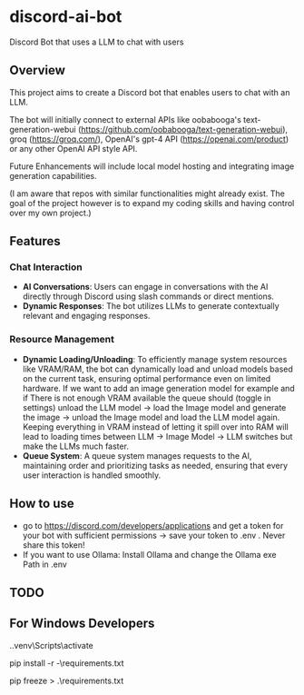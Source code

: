 # discord-ai-bot

Discord Bot that uses a LLM to chat with users

## Overview

This project aims to create a Discord bot that enables users to chat with an LLM.

The bot will initially connect to external APIs like oobabooga's text-generation-webui (<https://github.com/oobabooga/text-generation-webui>), groq (<https://groq.com/>), OpenAI's gpt-4 API (<https://openai.com/product>) or any other OpenAI API style API.

Future Enhancements will include local model hosting and integrating image generation capabilities.

(I am aware that repos with similar functionalities might already exist. The goal of the project however is to expand my coding skills and having control over my own project.)

## Features

### Chat Interaction

- **AI Conversations**: Users can engage in conversations with the AI directly through Discord using slash commands or direct mentions.
- **Dynamic Responses**: The bot utilizes LLMs to generate contextually relevant and engaging responses.

### Resource Management

- **Dynamic Loading/Unloading**: To efficiently manage system resources like VRAM/RAM, the bot can dynamically load and unload models based on the current task, ensuring optimal performance even on limited hardware. If we want to add an image generation model for example and if There is not enough VRAM available the queue should (toggle in settings) unload the LLM model -> load the Image model and generate the image -> unload the Image model and load the LLM model again. Keeping everything in VRAM instead of letting it spill over into RAM will lead to loading times between LLM -> Image Model -> LLM switches but make the LLMs much faster.
- **Queue System**: A queue system manages requests to the AI, maintaining order and prioritizing tasks as needed, ensuring that every user interaction is handled smoothly.

## How to use

- go to <https://discord.com/developers/applications> and get a token for your bot with sufficient permissions -> save your token to .env . Never share this token!
- If you want to use Ollama: Install Ollama and change the Ollama exe Path in .env

## TODO

## For Windows Developers

.\.venv\Scripts\activate

pip install -r -\requirements.txt

pip freeze > .\requirements.txt

